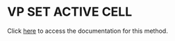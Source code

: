 <!---->
# VP SET ACTIVE CELL

Click [here](https://developer.4d.com/docs/20/ViewPro/method-list#vp-set-active-cell) to access the documentation for this method.


